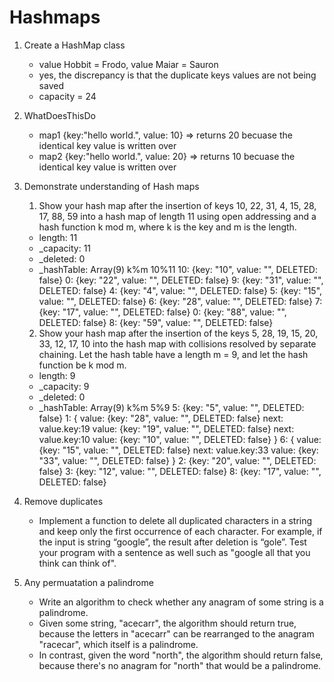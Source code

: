 # Hashmaps

1. Create a HashMap class
    - value Hobbit = Frodo, value Maiar = Sauron
    - yes, the discrepancy is that the duplicate keys values are not being saved
    - capacity = 24

2. WhatDoesThisDo
    - map1 {key:"hello world.", value: 10} => returns 20 becuase the identical key value is written over
    - map2 {key:"hello world.", value: 20} => returns 10 becuase the identical key value is written over

3. Demonstrate understanding of Hash maps
    1. Show your hash map after the insertion of keys 10, 22, 31, 4, 15, 28, 17, 88, 59 into a hash map of length 11 using open addressing and a hash function k mod m, where k is the key and m is the length.
    - length: 11
    - _capacity: 11
    - _deleted: 0
    - _hashTable: Array(9) 
        k%m   10%11
        10: {key: "10", value: "", DELETED: false}
        0: {key: "22", value: "", DELETED: false}
        9: {key: "31", value: "", DELETED: false}
        4: {key: "4", value: "", DELETED: false}
        5: {key: "15", value: "", DELETED: false}
        6: {key: "28", value: "", DELETED: false}
        7: {key: "17", value: "", DELETED: false}
        0: {key: "88", value: "", DELETED: false}
        8: {key: "59", value: "", DELETED: false}
    2. Show your hash map after the insertion of the keys 5, 28, 19, 15, 20, 33, 12, 17, 10 into the hash map with collisions resolved by separate chaining. Let the hash table have a length m = 9, and let the hash function be k mod m.
    - length: 9
    - _capacity: 9
    - _deleted: 0
    - _hashTable: Array(9) 
        k%m   5%9
        5: {key: "5", value: "", DELETED: false}
        1: {
            value: {key: "28", value: "", DELETED: false} next: value.key:19
            value: {key: "19", value: "", DELETED: false} next: value.key:10
            value: {key: "10", value: "", DELETED: false}
        }
        6: {
            value: {key: "15", value: "", DELETED: false} next: value.key:33
            value: {key: "33", value: "", DELETED: false}
        }
        2: {key: "20", value: "", DELETED: false}
        3: {key: "12", value: "", DELETED: false}
        8: {key: "17", value: "", DELETED: false}

4. Remove duplicates
    - Implement a function to delete all duplicated characters in a string and keep only the first occurrence of each character. For example, if the input is string “google”, the result after deletion is “gole”. Test your program with a sentence as well such as "google all that you think can think of".
5. Any permuatation a palindrome
    - Write an algorithm to check whether any anagram of some string is a palindrome. 
    - Given some string, "acecarr", the algorithm should return true, because the letters in "acecarr" can be rearranged to the anagram "racecar", which itself is a palindrome. 
    - In contrast, given the word "north", the algorithm should return false, because there's no anagram for "north" that would be a palindrome.